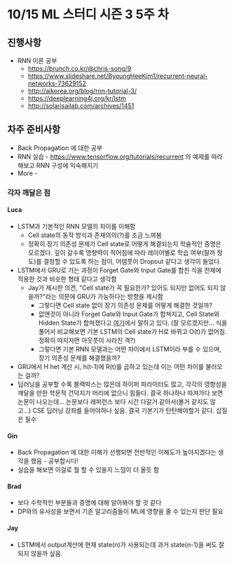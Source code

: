 # 10/15 ML 스터디 시즌 3 5주 차

## 진행사항

* RNN 이론 공부
    * https://brunch.co.kr/@chris-song/9
    * https://www.slideshare.net/ByoungHeeKim1/recurrent-neural-networks-73629152
    * http://aikorea.org/blog/rnn-tutorial-3/
    * https://deeplearning4j.org/kr/lstm
    * http://solarisailab.com/archives/1451


## 차주 준비사항
* Back Propagation 에 대한 공부
* RNN 실습 - https://www.tensorflow.org/tutorials/recurrent 의 예제를 따라해보고 RNN 구성에 익숙해지기
* More -

### 각자 깨달은 점

#### Luca

* LSTM과 기본적인 RNN 모델의 차이를 이해함
  * Cell state의 동작 방식과 존재의의(?)를 조금 느껴봄
  * 정확히 장기 의존성 문제가 Cell state로 어떻게 해결되는지 학술적인 증명은 모르겠다. 깊이 갈수록 영향력이 적어짐에 따라 레이어별로 학습 여부(랄까 정도)를 결정할 수 있도록 하는 점이, 어렴풋이 Dropout 같다고 생각이 들었다.
* LSTM에서 GRU로 가는 과정이 Forget Gate와 Input Gate를 합친 식을 전체에 적용한 것과 비슷한 형태 같다고 생각함
  * Jay가 제시한 의견, "Cell state가 꼭 필요한가? 있어도 되지만 없어도 되지 않을까?"라는 의문에 GRU가 가능하다는 방향을 제시함
    * 그렇다면 Cell state 없이 장기 의존성 문제를 어떻게 해결한 것일까?
    * 없앤것이 아니라 Forget Gate와 Input Gate가 합쳐지고, Cell State와 Hidden State가 합쳐졌다고 [여기](https://brunch.co.kr/@chris-song/9)에서 말하고 있다. (잘 모르겠지만... 식을 풀어서 비교해보면 기본 LSTM의 Cell state가 H로 바뀌고 O(t)가 없어짐. 정확히 따지자면 아웃풋이 사라진 격?)
    * 그렇다면 기본 RNN 모델과는 어떤 차이에서 LSTM이라 부를 수 있으며, 장기 의존성 문제를 해결했을까?
* GRU에서 H het 계산 시, h(t-1)에 R(t)를 곱하고 있는데 이는 어떤 차이를 불러오는 걸까?
* 딥러닝을 공부할 수록 블랙박스는 많은데 하이퍼 파라미터도 많고, 각각의 영향성을 깨달을 만한 학문적 건덕지가 머리에 없으니 힘들다. 결국 하나하나 따져가다 보면 논문이 나오는데... 논문보다 레퍼런스 보다 시간 다갈거 같아서(볼거 같지도 않고...) CSE 딥러닝 강좌를 들어야하나 싶음. 결국 기본기가 탄탄해야할거 같다. 삽질은 필수

#### Gin

* Back Propagation 에 대한 이해가 선행되면 전반적인 이해도가 높아지겠다는 생각을 했음 - 공부합시다!
* 실습을 해보면 이걸로 뭘 할 수 있을지 느낌이 더 올듯 함

#### Brad

* 보다 수학적인 부분들과 증명에 대해 알아봐야 할 것 같다
* DP와의 유사성을 보면서 기존 알고리즘들이 ML에 영향을 줄 수 있는지 판단 필요

#### Jay
* LSTM에서 output계산에 현재 state(n)가 사용되는데 과거 state(n-1)을 써도 잘 되지 않을까 싶음. 

